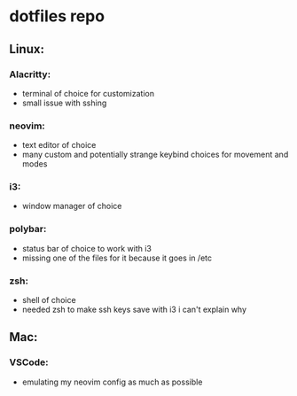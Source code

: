 # dotfiles repo

## Linux:
### Alacritty:
- terminal of choice for customization
- small issue with sshing

### neovim:
- text editor of choice
- many custom and potentially strange keybind choices for movement and modes

### i3:
- window manager of choice

### polybar:
- status bar of choice to work with i3
- missing one of the files for it because it goes in /etc

### zsh:
- shell of choice
- needed zsh to make ssh keys save with i3 i can't explain why

## Mac: 
### VSCode: 
- emulating my neovim config as much as possible

